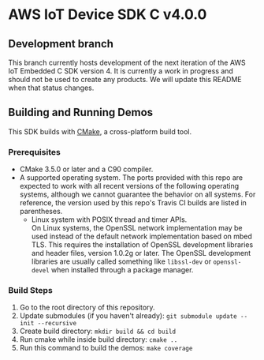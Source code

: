 # AWS IoT Device SDK C v4.0.0

## Development branch
This branch currently hosts development of the next iteration of the AWS IoT Embedded C SDK version 4. It is currently a work in progress and should not be used to create any products.  We will update this README when that status changes.

## Building and Running Demos

This SDK builds with [CMake](https://cmake.org/), a cross-platform build tool.

### Prerequisites
- CMake 3.5.0 or later and a C90 compiler.
- A supported operating system. The ports provided with this repo are expected to work with all recent versions of the following operating systems, although we cannot guarantee the behavior on all systems. For reference, the version used by this repo's Travis CI builds are listed in parentheses.
    - Linux system with POSIX thread and timer APIs.<br>
    On Linux systems, the OpenSSL network implementation may be used instead of the default network implementation based on mbed TLS. This requires the installation of OpenSSL development libraries and header files, version 1.0.2g or later. The OpenSSL development libraries are usually called something like `libssl-dev` or `openssl-devel` when installed through a package manager.

### Build Steps
1. Go to the root directory of this repository.
1. Update submodules (if you haven't already): `git submodule update --init --recursive` 
1. Create build directory: `mkdir build && cd build`
1. Run cmake while inside build directory: `cmake ..`
1. Run this command to build the demos: `make coverage`
